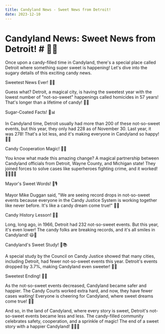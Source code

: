 ```yaml
---
title: Candyland News - Sweet News from Detroit!
date: 2023-12-10
---
```

# Candyland News: Sweet News from Detroit! # 🍭🌟

Once upon a candy-filled time in Candyland, there's a special place called Detroit where something super sweet is happening! Let's dive into the sugary details of this exciting candy news.

Sweetest News Ever! 🍬📰

Guess what? Detroit, a magical city, is having the sweetest year with the lowest number of "not-so-sweet" happenings called homicides in 57 years! That's longer than a lifetime of candy! 🎉🍫

Sugar-Coated Facts! 🍭📊

In Candyland time, Detroit usually had more than 200 of these not-so-sweet events, but this year, they only had 228 as of November 30. Last year, it was 278! That's a lot less, and it's making everyone in Candyland so happy! 🌈🏰

Candy Cooperation Magic! 🍬✨

You know what made this amazing change? A magical partnership between Candyland officials from Detroit, Wayne County, and Michigan state! They joined forces to solve cases like superheroes fighting crime, and it worked! 🦸‍♂️🦸‍♀️

Mayor's Sweet Words! 🍭🎙️

Mayor Mike Duggan said, "We are seeing record drops in not-so-sweet events because everyone in the Candy Justice System is working together like never before. It's like a candy dream come true!" 🍬💭

Candy History Lesson! 🍫📜

Long, long ago, in 1966, Detroit had 232 not-so-sweet events. But this year, it's even lower! The candy folks are breaking records, and it's all smiles in Candyland! 😃🍬

Candyland's Sweet Study! 🍭📚

A special study by the Council on Candy Justice showed that many cities, including Detroit, had fewer not-so-sweet events this year. Detroit's events dropped by 3.7%, making Candyland even sweeter! 🍬🌟

Sweetest Ending! 🍭🎉

As the not-so-sweet events decreased, Candyland became safer and happier. The Candy Courts worked extra hard, and now, they have fewer cases waiting! Everyone is cheering for Candyland, where sweet dreams come true! 🏰🌈

And so, in the land of Candyland, where every story is sweet, Detroit's not-so-sweet events became less and less. The candy-filled community celebrates safety, cooperation, and a sprinkle of magic! The end of a sweet story with a happier Candyland! 🍭📖✨





